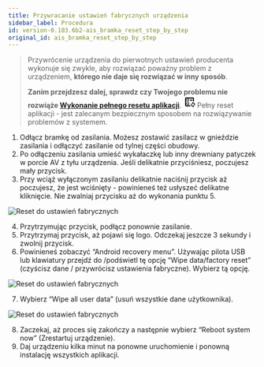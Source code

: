```yaml
---
title: Przywracanie ustawień fabrycznych urządzenia
sidebar_label: Procedura
id: version-0.103.6b2-ais_bramka_reset_step_by_step
original_id: ais_bramka_reset_step_by_step
---
```


> Przywrócenie urządzenia do pierwotnych ustawień producenta wykonuje się zwykle, aby rozwiązać poważny problem z urządzeniem, **którego nie daje się rozwiązać w inny sposób**.
>
> **Zanim przejdzesz dalej, sprawdz czy Twojego problemu nie rozwiąże [Wykonanie pełnego resetu aplikacji](/AIS-docs/docs/en/ais_bramka_reset_ais_step_by_step.html)**.
> <svg style="width:24px;height:24px" viewBox="0 0 24 24">
    <path fill="#000000" d="M6,18V13H11V18H6M7,14V17H10V14H7M13,7.5H18V9.5H13V7.5M5,21A2,2 0 0,1 3,19V5A2,2 0 0,1 5,3H19A2,2 0 0,1 21,5V11.17C20.5,11.06 20,11 19.5,11H19V5H5V19H13.17C13.34,19.72 13.63,20.39 14,21H5M11,6V11H6V6H11M10,10V7H7V10H10M19,12V13.5A4,4 0 0,1 23,17.5C23,18.32 22.75,19.08 22.33,19.71L21.24,18.62C21.41,18.28 21.5,17.9 21.5,17.5A2.5,2.5 0 0,0 19,15V16.5L16.75,14.25L19,12M19,23V21.5A4,4 0 0,1 15,17.5C15,16.68 15.25,15.92 15.67,15.29L16.76,16.38C16.59,16.72 16.5,17.1 16.5,17.5A2.5,2.5 0 0,0 19,20V18.5L21.25,20.75L19,23Z" />
</svg> Pełny reset aplikacji - jest zalecanym bezpiecznym sposobem na rozwiązywanie problemów z systemem.

1. Odłącz bramkę od zasilania. Możesz zostawić zasilacz w gnieździe zasilania i odłączyć zasilanie od tylnej części obudowy.
2. Po odłączeniu zasilania umieść wykałaczkę lub inny drewniany patyczek w porcie AV z tyłu urządzenia. Jeśli delikatnie przyciśniesz, poczujesz mały przycisk.
3. Przy wciąż wyłączonym zasilaniu delikatnie naciśnij przycisk aż poczujesz, że jest wciśnięty - powinieneś też usłyszeć delikatne kliknięcie. Nie zwalniaj przycisku aż do wykonania punktu 5.

![Reset do ustawień fabrycznych](/AIS-docs/img/en/bramka/factory_reset.png)


4. Przytrzymując przycisk, podłącz ponownie zasilanie.
5. Przytrzymaj przycisk, aż pojawi się logo. Odczekaj jeszcze 3 sekundy i zwolnij przycisk.
6. Powinieneś zobaczyć “Android recovery menu”. Używając pilota USB lub klawiatury przejdź do /podświetl tę opcję “Wipe data/factory reset” (czyścisz dane / przywrócisz ustawienia fabryczne). Wybierz tą opcję.

![Reset do ustawień fabrycznych](/AIS-docs/img/en/bramka/factory_reset_2.png)

7. Wybierz “Wipe all user data” (usuń wszystkie dane użytkownika).

![Reset do ustawień fabrycznych](/AIS-docs/img/en/bramka/factory_reset_3.png)

8. Zaczekaj, aż proces się zakończy a następnie wybierz “Reboot system now” (Zrestartuj urządzenie).
9. Daj urządzeniu kilka minut na ponowne uruchomienie i ponowną instalację wszystkich aplikacji.
